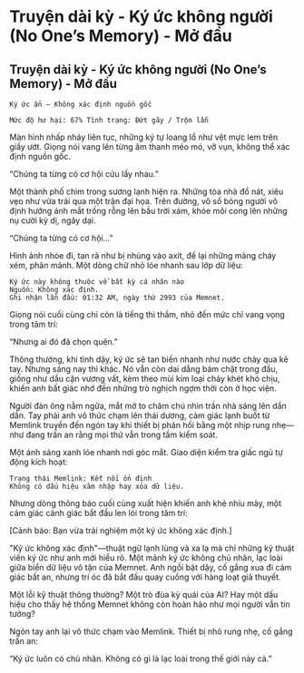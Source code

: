 # Truyện dài kỳ - Ký ức không người (No One’s Memory) - Mở đầu

## Truyện dài kỳ - Ký ức không người (No One’s Memory) - Mở đầu

    Ký ức ẩn – Không xác định nguồn gốc

    Mức độ hư hại: 67% Tình trạng: Đứt gãy / Trộn lẫn

Màn hình nhấp nháy liên tục, những ký tự loang lổ như vệt mực lem trên giấy ướt. Giọng nói vang lên từng âm thanh méo mó, vỡ vụn, không thể xác định nguồn gốc.

“Chúng ta từng có cơ hội cứu lấy nhau.”

Một thành phố chìm trong sương lạnh hiện ra. Những tòa nhà đổ nát, xiêu vẹo như vừa trải qua một trận đại họa. Trên đường, vô số bóng người vô định hướng ánh mắt trống rỗng lên bầu trời xám, khóe môi cong lên những nụ cười kỳ dị, ngây dại.

“Chúng ta từng có cơ hội...”

Hình ảnh nhòe đi, tan rã như bị nhúng vào axit, để lại những mảng cháy xém, phân mảnh. Một dòng chữ nhỏ lóe nhanh sau lớp dữ liệu:

```/terminal
Ký ức này không thuộc về bất kỳ cá nhân nào
Nguồn: Không xác định.
Ghi nhận lần đầu: 01:32 AM, ngày thứ 2993 của Memnet.
```

Giọng nói cuối cùng chỉ còn là tiếng thì thầm, nhỏ đến mức chỉ vang vọng trong tâm trí:

“Nhưng ai đó đã chọn quên.”

Thông thường, khi tỉnh dậy, ký ức sẽ tan biến nhanh như nước chảy qua kẽ tay. Nhưng sáng nay thì khác. Nó vẫn còn dai dẳng bám chặt trong đầu, giống như dầu cặn vương vất, kèm theo mùi kim loại cháy khét khó chịu, khiến anh bất giác nhớ đến những trò nghịch ngợm thời còn ở học viện.

Người đàn ông nằm ngửa, mắt mở to chăm chú nhìn trần nhà sáng lên dần dần. Tay phải anh vô thức chạm lên thái dương, cảm giác lạnh buốt từ Memlink truyền đến ngón tay khi thiết bị phản hồi bằng một nhịp rung nhẹ—như đang trấn an rằng mọi thứ vẫn trong tầm kiểm soát.

Một ánh sáng xanh lóe nhanh nơi góc mắt. Giao diện kiểm tra giấc ngủ tự động kích hoạt:

```/
Trạng thái Memlink: Kết nối ổn định
Không có dấu hiệu xâm nhập hay xóa dữ liệu.
```

Nhưng dòng thông báo cuối cùng xuất hiện khiến anh khẽ nhíu mày, một cảm giác cảnh giác bắt đầu len lỏi trong tâm trí:

[Cảnh báo: Bạn vừa trải nghiệm một ký ức không xác định.]

"Ký ức không xác định"—thuật ngữ lạnh lùng và xa lạ mà chỉ những kỹ thuật viên ký ức như anh mới hiểu rõ. Một mảnh ký ức không chủ nhân, lạc loài giữa biển dữ liệu vô tận của Memnet. Anh ngồi bật dậy, cố gắng xua đi cảm giác bất an, nhưng trí óc đã bắt đầu quay cuồng với hàng loạt giả thuyết.

Một lỗi kỹ thuật thông thường? Một trò đùa kỳ quái của AI? Hay một dấu hiệu cho thấy hệ thống Memnet không còn hoàn hảo như mọi người vẫn tin tưởng?

Ngón tay anh lại vô thức chạm vào Memlink. Thiết bị nhỏ rung nhẹ, cố gắng trấn an:

“Ký ức luôn có chủ nhân. Không có gì là lạc loài trong thế giới này cả.”
